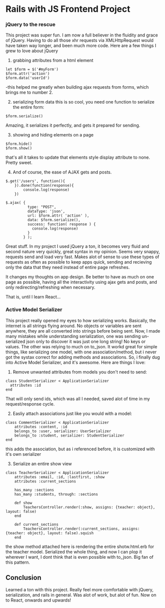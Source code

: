 # Rails with JS Frontend Project

### jQuery to the rescue

This project was super fun. I am now a full believer in the fluidity and grace of jQuery. Having to do all those xhr requests via XMLHttpRequest would have taken way longer, and been much more code. Here are a few things I grew to love about jQuery
1. grabbing attributes from a html element
```
let $form = $('#myForm')
$form.attr('action')
$form.data('userId')
```
-this helped me greatly when building ajax requests from forms, which brings me to number 2.

2. serializing form data
this is so cool, you need one function to serialize the entire form:
```
$form.serialize()
```
Amazing, it serializes it perfectly, and gets it prepared for sending.

3. showing and hiding elements on a page
```
$form.hide()
$form.show()
```
that's all it takes to update that elements style display attribute to none. Pretty sweet. 

4. And of course, the ease of AJAX gets and posts. 

```
$.get('/users', function(){
	}).done(function(response){
		console.log(response)
	})

$.ajax( {
	      type: "POST",
	      dataType: 'json',
	      url: $form.attr( 'action' ),
	      data: $form.serialize(),
	      success: function( response ) {
	        console.log(response)
	      }
	    } );
```

Great stuff. In my project I used jQuery a ton, it becomes very fluid and second nature very quickly, great syntax in my opinion. Seems very snappy, requests send and load very fast. Makes alot of sense to use these types of requests as often as possible to keep apps quick, sending and recieving only the data that they need instead of entire page refreshes.

It changes my thoughts on app design. Be better to have as much on one page as possible, having all the interactivity using ajax gets and posts, and only redirecting/refreshing when necessary.

That is, until I learn React...

### Active Model Serializer

This project really opened my eyes to how serializing works. Basically, the internet is all strings flying around. No objects or variables are sent anywhere, they are all converted into strings before being sent. Now, I made many mistakes while understanding serialization, one was sending un-serialized json only to discover it was just one long string! No keys or values. The other was relying to much on to_json. It workd great for simple things, like serializing one model, with one association/method, but i never got the systax correct for adding methods and associations. So, i finally dug into Active Model Serializer, and it's awesome.
Here are things I love:
1. Remove unwanted attributes from models you don't need to send:
```
class StudentSerializer < ApplicationSerializer
  attributes :id
end
```
That will only send ids, which was all I needed, saved alot of time in my request/response cycle. 

2. Easliy attach associations just like you would with a model:
```
class CommentSerializer < ApplicationSerializer
	attributes :content, :id
	belongs_to :user, serializer: UserSerializer
	belongs_to :student, serializer: StudentSerializer
end
```
this adds the association, but as i referenced before, it is customized with it's own serializer

3. Serialize an entire show view
```
class TeacherSerializer < ApplicationSerializer
	attributes :email, :id, :lastfirst, :show
	attributes :current_sections

	has_many :sections
	has_many :students, through: :sections

	def show
		TeachersController.render(:show, assigns: {teacher: object}, layout: false)
	end

	def current_sections
		TeachersController.render(:current_sections, assigns: {teacher: object}, layout: false).squish
	end
```
the show method attached here is rendering the entire shotw.html.erb for the teacher model. Serialized the whole thing, and now I can plop it wherever I want, I dont think that is even possible with to_json.
Big fan of this pattern.

## Conclusion


Learned a ton with this project. Really feel more comfortable with jQuery, serialization, and rails in general. Was alot of work, but alot of fun. Now on to React, onwards and upwards!




